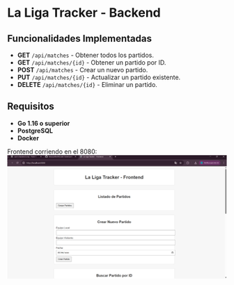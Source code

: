 # La Liga Tracker - Backend

## Funcionalidades Implementadas

- **GET** `/api/matches` - Obtener todos los partidos.
- **GET** `/api/matches/{id}` - Obtener un partido por ID.
- **POST** `/api/matches` - Crear un nuevo partido.
- **PUT** `/api/matches/{id}` - Actualizar un partido existente.
- **DELETE** `/api/matches/{id}` - Eliminar un partido.

## Requisitos

- **Go 1.16 o superior**
- **PostgreSQL**
- **Docker** 

 Frontend corriendo en el 8080:
![Captura de pantalla](captura.png)


